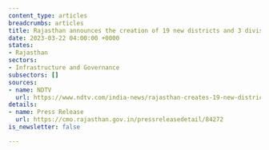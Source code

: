 ```yaml
---
content_type: articles
breadcrumbs: articles
title: Rajasthan announces the creation of 19 new districts and 3 divisional headquarters
date: 2023-03-22 04:00:00 +0000
states:
- Rajasthan
sectors:
- Infrastructure and Governance
subsectors: []
sources:
- name: NDTV
  url: https://www.ndtv.com/india-news/rajasthan-creates-19-new-districts-in-election-year-bjp-says-political-move-3870979
details:
- name: Press Release
  url: https://cmo.rajasthan.gov.in/pressreleasedetail/84272
is_newsletter: false

---
```

